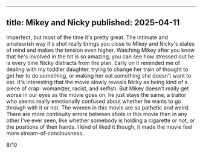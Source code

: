 ----
title: Mikey and Nicky
published: 2025-04-11
----

Imperfect, but most of the time it's pretty great. The intimate and amateurish way it's shot really brings you close to Mikey and Nicky's states of mind and makes the tension even higher. Watching Mikey after you know that he's involved in the hit is so amazing, you can see how stressed out he is every time Nicky distracts from the plan. Early on it reminded me of dealing with my toddler daughter, trying to change her train of thought to get her to do something, or making her eat something she doesn't want to eat. It's interesting that the movie slowly reveals Nicky as being kind of a piece of crap: womanizer, racist, and selfish. But Mikey doesn't really get worse in our eyes as the movie goes on, he just stays the same, a traitor who seems really emotionally confused about whether he wants to go through with it or not. The women in this movie are so pathetic and weird. There are more continuity errors between shots in this movie than in any other I've ever seen, like whether somebody is holding a cigarette or not, or the positions of their hands. I kind of liked it though, it made the movie feel more stream-of-conciousness.

8/10

